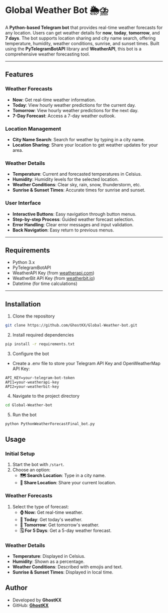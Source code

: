 # Global Weather Bot 🌦️⛈️

A **Python-based Telegram bot** 
that provides real-time weather 
forecasts for any location. 
Users can get weather details 
for **now**, **today**, **tomorrow**,
and **7 days**. The bot supports 
location sharing and city name search, 
offering temperature, humidity, weather
conditions, sunrise, and sunset times. 
Built using the **PyTelegramBotAPI** 
library and **WeatherAPI**, this bot 
is a comprehensive weather forecasting tool.

---

## Features

### Weather Forecasts
- **Now**: Get real-time weather information.
- **Today**: View hourly weather predictions for the current day.
- **Tomorrow**: View hourly weather predictions for the next day.
- **7-Day Forecast**: Access a 7-day weather outlook.

### Location Management
- **City Name Search**: Search for weather by typing in a city name.
- **Location Sharing**: Share your location to get weather updates for your area.

### Weather Details
- **Temperature**: Current and forecasted temperatures in Celsius.
- **Humidity**: Humidity levels for the selected location.
- **Weather Conditions**: Clear sky, rain, snow, thunderstorm, etc.
- **Sunrise & Sunset Times**: Accurate times for sunrise and sunset.

### User Interface
- **Interactive Buttons**: Easy navigation through button menus.
- **Step-by-step Process**: Guided weather forecast selection.
- **Error Handling**: Clear error messages and input validation.
- **Back Navigation**: Easy return to previous menus.

---

## Requirements

- Python 3.x
- PyTelegramBotAPI
- WeatherAPI Key (from [weatherapi.com](https://www.weatherapi.com/))
- WeatherBit API Key (from [weatherbit.io](https://www.weatherbit.io/))
- Datetime (for time calculations)

---

## Installation

1. Clone the repository
```bash
git clone https://github.com/GhostKX/Global-Weather-bot.git
```

2. Install required dependencies
```bash
pip install -r requirements.txt
```

3. Configure the bot

- Create a .env file to store your Telegram API Key and OpenWeatherMap API Key:

```
API_KEY=your-telegram-bot-token
API1=your-weatherapi-key
API2=your-weatherbit-key
```

4. Navigate to the project directory
```bash
cd Global-Weather-bot
```

5. Run the bot
```bash
python PythonWeatherForecastFinal_bot.py
```

## Usage

### Initial Setup
1. Start the bot with `/start`.
2. Choose an option:
   - **🗺️ Search Location**: Type in a city name.
   - **📍 Share Location**: Share your current location.

### Weather Forecasts
1. Select the type of forecast:
   - **⌚️ Now:** Get real-time weather.
   - **📆 Today**: Get today's weather.
   - **📅 Tomorrow**: Get tomorrow's weather.
   - **🗓️ For 5 Days**: Get a 5-day weather forecast.

### Weather Details
- **Temperature**: Displayed in Celsius.
- **Humidity**: Shown as a percentage.
- **Weather Conditions**: Described with emojis and text.
- **Sunrise & Sunset Times**: Displayed in local time.


## Author

- Developed by **GhostKX**
- GitHub: **[GhostKX](https://github.com/GhostKX/Global-Weather-bot)**